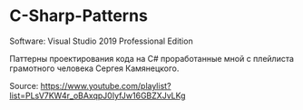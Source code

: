 # C-Sharp-Patterns
Software: Visual Studio 2019 Professional Edition

Паттерны проектирования кода на C# проработанные мной с плейлиста грамотного человека Сергея Камянецкого.

Source: https://www.youtube.com/playlist?list=PLsV7KW4r_oBAxqpJ0IyfJw16GBZXJvLKg
